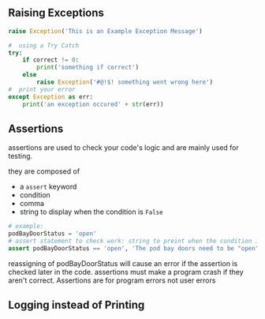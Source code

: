 ## Raising Exceptions

```python
raise Exception('This is an Example Exception Message')

#  using a Try Catch
try:
    if correct != 0:
        print('something if correct')
    else
        raise Exception('#@!$! something went wrong here')
#  print your error 
except Exception as err:
    print('an exception occured' + str(err))
```

## Assertions

assertions are used to check your code's logic and are mainly used for testing. 

they are composed of
* a `assert` keyword
* condition
* comma
* string to display when the condition is `False`

```python
# example:
podBayDoorStatus = 'open'
# assert statement to check work: string to preint when the condition is False
assert podBayDoorStatus == 'open', 'The pod bay doors need to be "open"'
```

reassigning of podBayDoorStatus will cause an error if the assertion is checked later in the code. 
assertions must make a program crash if they aren't correct. Assertions are for program errors not user errors


## Logging instead of Printing

